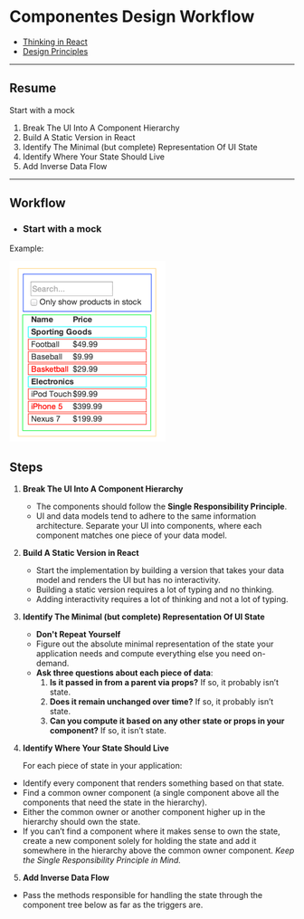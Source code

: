 #   Componentes Design Workflow

*   [Thinking in React](https://reactjs.org/docs/thinking-in-react.html)
*   [Design Principles](https://reactjs.org/docs/design-principles.html)
---
##  Resume

Start with a mock
1.  Break The UI Into A Component Hierarchy
1.  Build A Static Version in React
1.  Identify The Minimal (but complete) Representation Of UI State
1.  Identify Where Your State Should Live
1.  Add Inverse Data Flow
---
##  Workflow
*   ### **Start with a mock**
Example:

![Mockup](/mockup_thinking-in-react-components.png)

##  Steps
1.  **Break The UI Into A Component Hierarchy**
    *   The components should follow the **Single Responsibility Principle**.
    *   UI and data models tend to adhere to the same information architecture. Separate your UI into components, where each component matches one piece of your data model.
2.  **Build A Static Version in React**
    *   Start the implementation by building a version that takes your data model and renders the UI but has no interactivity.
    *   Building a static version requires a lot of typing and no thinking.
    *   Adding interactivity requires a lot of thinking and not a lot of typing.
3.  **Identify The Minimal (but complete) Representation Of UI State**
    *   **Don't Repeat Yourself**
    *   Figure out the absolute minimal representation of the state your application needs and compute everything else you need on-demand.
    *   **Ask three questions about each piece of data**:
        1.  **Is it passed in from a parent via props?** If so, it probably isn’t state.
        2.  **Does it remain unchanged over time?** If so, it probably isn’t state.
        3.  **Can you compute it based on any other state or props in your component?** If so, it isn’t state.
4.  **Identify Where Your State Should Live**
    
    For each piece of state in your application:
*   Identify every component that renders something based on that state.
*   Find a common owner component (a single component above all the components that need the state in the hierarchy).
*   Either the common owner or another component higher up in the hierarchy should own the state.
*   If you can’t find a component where it makes sense to own the state, create a new component solely for holding the state and add it somewhere in the hierarchy above the common owner component. *Keep the Single Responsibility Principle in Mind.*

5.  **Add Inverse Data Flow**
*   Pass the methods responsible for handling the state through the component tree below as far as the triggers are.